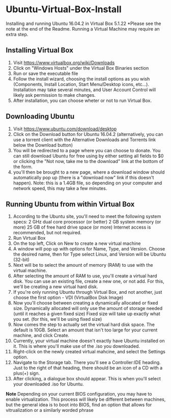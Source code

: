 # Ubuntu-Virtual-Box-Install
Installing and running Ubuntu 16.04.2 in Virtual Box 5.1.22
*Please see the note at the end of the Readme. Running a Virtual Machine may require an extra step.

## Installing Virtual Box

1. Visit https://www.virtualbox.org/wiki/Downloads
2. Click on "Windows Hosts" under the Virtual Box Binaries section
3. Run or save the executable file
4. Follow the install wizard, choosing the install options as you wish (Components, Install Location, Start Menu/Desktop icons, etc...). Installation may take several minutes, and User Account Control will likely ask permission to make changes.
5. After installation, you can choose wheter or not to run Virtual Box.

## Downloading Ubuntu

1. Visit https://www.ubuntu.com/download/desktop
2. Click on the Download button for Ubuntu 16.04.2 (alternatively, you can use a torrent client with the Alternative Downloads and Torrents link below the Download button)
3. You will be redirected to a page where you can choose to donate. You can still download Ubuntu for free using by either setting all fields to $0 or clicking the "Not now, take me to the download" link at the bottom of the form.
4. you'll then be brought to a new page, where a download window should automatically pop up (there is a "download now" link if this doesn't happen). Note: this is a 1.4GB file, so depending on your computer and network speed, this may take a few minutes.

## Running Ubuntu from within Virtual Box

1. According to the Ubuntu site, you'll need to meet the following system specs:
    2 GHz dual core processor (or better)
    2 GB system memory (or more)
    25 GB of free hard drive space (or more)
    Internet access is recommended, but not required.
2. Run Virtual Box
3. On the top left, Click on New to create a new virtual machine
4. A window will pop up with options for Name, Type, and Version.
  Choose the desired name, then for Type select Linux, and Version will be Ubuntu (32-bit)
5. Next will be to select the amount of memory (RAM) to use with the virtual machine. 
6. After selecting the amount of RAM to use, you'll create a virtual hard disk. You can use an existing file, create a new one, or not add. For this, we'll be creating a new virtual hard disk.
7. If you're only running Ubuntu through Virtual Box, and not another, just choose the first option - VDI (VirtualBox Disk Image)
8. Now you'll choose between creating a dynamically allocated or fixed size.
  Dynamically allocated will only use the amount of storage needed (until it reaches a given fixed size)
  Fixed size will take up exactly what you set. (for this, we'll be using fixed size)
9. Now comes the step to actually set the virtual hard disk space. The default is 10GB. Select an amount that isn't too large for your current machine, and click Create.
10. Currently, your virtual machine doesn't exactly have Ubuntu installed on it. This is where you'll make use of the .iso you downloaded.
11. Right-click on the newly created virtual mahcine, and select the Settings option.
12. Navigate to the Storage tab. There you'll see a Controller:IDE heading. Just to the right of that heading, there should be an icon of a CD with a plus(+) sign. 
13. After clicking, a dialogue box should appear. This is when you'll select your downloaded .iso for Ubuntu.

**Note**
Depending on your current BIOS configuration, you may have to enable virtualization. This process will likely be different between machines, but the general idea is to boot into BIOS, find an option that allows for vitrualization or a similarly worded phrase

